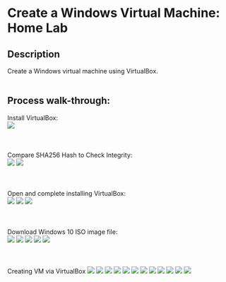 
<h1>Create a Windows Virtual Machine: Home Lab</h1>

<h2>Description</h2>
Create a Windows virtual machine using VirtualBox.
<br />
<br />

<h2>Process walk-through:</h2>

Install VirtualBox: <br/>
<img src="https://imgur.com/gYok5Xl.png">
<br />
<br />
<br />
<br />
Compare SHA256 Hash to Check Integrity:  <br/>
<img src="https://imgur.com/YOOA0Lw.png">
<img src="https://imgur.com/zFee8Ry.png">
<br />
<br />
<br />
<br />
Open and complete installing VirtualBox: <br/>
<img src="https://imgur.com/lEIh8P3.png">
<img src="https://imgur.com/5t7mqt2.png">
<img src="https://imgur.com/zJXOtSb.png">
<br />
<br />
<br />
<br />
Download Windows 10 ISO image file:  <br/>
<img src="https://imgur.com/MvLGnNb.png">
<img src="https://imgur.com/xCWxVKX.png">
<img src="https://imgur.com/RFYW76H.png">
<img src="https://imgur.com/0Fy10Jp.png">
<img src="https://imgur.com/o6S9UZV.png">
<br />
<br />
<br />
<br />
Creating VM via VirtualBox
<img src="https://imgur.com/fCG5tGE.png">
<img src="https://imgur.com/fureVB1.png">
<img src="https://imgur.com/eSLyRXv.png">
<img src="https://imgur.com/VhYD6Gq.png">
<img src="https://imgur.com/0aS5BRU.png">
<img src="https://imgur.com/XR2J8Ml.png">
<img src="https://imgur.com/I6E4W5f.png">
<img src="https://imgur.com/56THXdC.png">
<img src="https://imgur.com/SZZ8va4.png">
<img src="https://imgur.com/0aS5BRU.png">
<img src="https://imgur.com/UhgdRZV.png">
<img src="https://imgur.com/rt9G1Xm.png">
